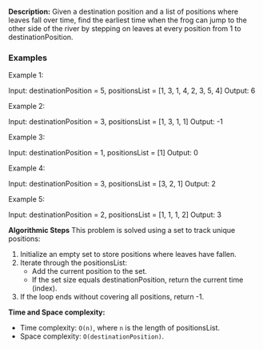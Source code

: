 **Description:**
Given a destination position and a list of positions where leaves fall over time, find the earliest time when the frog can jump to the other side of the river by stepping on leaves at every position from 1 to destinationPosition.

### Examples
Example 1:

Input: destinationPosition = 5, positionsList = [1, 3, 1, 4, 2, 3, 5, 4]
Output: 6

Example 2:

Input: destinationPosition = 3, positionsList = [1, 3, 1, 1]
Output: -1

Example 3:

Input: destinationPosition = 1, positionsList = [1]
Output: 0

Example 4:

Input: destinationPosition = 3, positionsList = [3, 2, 1]
Output: 2

Example 5:

Input: destinationPosition = 2, positionsList = [1, 1, 1, 2]
Output: 3

**Algorithmic Steps**
This problem is solved using a set to track unique positions:

1. Initialize an empty set to store positions where leaves have fallen.
2. Iterate through the positionsList:
   - Add the current position to the set.
   - If the set size equals destinationPosition, return the current time (index).
3. If the loop ends without covering all positions, return -1.

**Time and Space complexity:**
- Time complexity: `O(n)`, where `n` is the length of positionsList.
- Space complexity: `O(destinationPosition)`. 